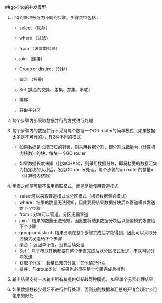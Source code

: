 ##go-linq的并发模型
1. linq的处理被分为不同的步骤，步骤类型包括：

   * select （映射）

   * where （过滤）

   * from （设置数据源）

   * join （连接）

   * Group or distinct（分组）

   * 聚合 （折叠)

   * Set (集合的交集、差集、并集、串联）

   * 排序

   * 获取子分区


2. 每个步骤内部采取数据并行的方式进行处理

4. 每个步骤内的数据并行不采用每个数据一个GO router的简单模式（如果数据太多是不可行的），有2种不同的模式:

   * 如果数据是长度已知的列表，则采用数据分割，即分割成数量为（计算机内核数）的块，每块一个GO router

   * 如果数据长度未知（比如CHAN），则采用数据分块，即将接受的数据汇集为指定块的大小后，发给GO router处理，每个步骤的go router的数量=（计算机内核数）

3. 步骤之间尽可能不采用串联模式，而是尽量使用管道模式

   * select可以采取管道模式或分区模式（根据数据源的模式）
   * where：结果的数量无法预知，因此要将结果数据分块后以管道模式发送给下个步骤
   * from：分块可以管道，分区无需管道
   * join： 结果的数量无法预知，因此要将结果数据分块后以管道模式发送给下个步骤
   * group or distinct: 结果必须在整个步骤完成后才能得到，因此可以采取分区模式发送给下个步骤
   * 聚合： 返回单个值，没有后续处理
   * Set： 除了串联其他都要在整个步骤完成后以分区模式发送，串联可以分块发送
   * 获取子分区： 数量已知的分区，其他情况分块
   * 排序，与group类似，结果也必须在整个步骤完成后得到

4. 输出结果支持一次输出所有和提供CHAN两种模式。 如果单个元素处理结果

4. 如果数据数较少最好不进行并行处理，否则分割数据和汇总的开销会超过它们带来的好处
